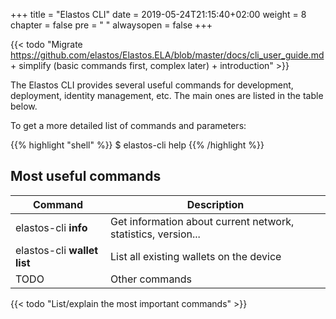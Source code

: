+++
title = "Elastos CLI"
date = 2019-05-24T21:15:40+02:00
weight = 8
chapter = false
pre = "<i class='fa ela-page'></i> "
alwaysopen = false
+++

{{< todo "Migrate https://github.com/elastos/Elastos.ELA/blob/master/docs/cli_user_guide.md + simplify (basic commands first, complex later) + introduction" >}}

The Elastos CLI provides several useful commands for development, deployment, identity management, etc. The main ones are listed in the table below.

To get a more detailed list of commands and parameters:

{{% highlight "shell" %}}
$ elastos-cli help
{{% /highlight %}}

## Most useful commands

| Command | Description |
| ------- | ----------- |
| elastos-cli **info** | Get information about current network, statistics, version... |
| elastos-cli **wallet list** | List all existing wallets on the device |
| TODO | Other commands |

{{< todo "List/explain the most important commands" >}}
